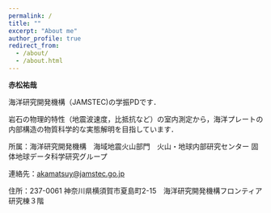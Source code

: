 ```yaml
---
permalink: /
title: ""
excerpt: "About me"
author_profile: true
redirect_from: 
  - /about/
  - /about.html
---
```


**赤松祐哉**

海洋研究開発機構（JAMSTEC)の学振PDです．

岩石の物理的特性（地震波速度，比抵抗など）の室内測定から，海洋プレートの内部構造の物質科学的な実態解明を目指しています． 

所属：海洋研究開発機構　海域地震火山部門　火山・地球内部研究センター 固体地球データ科学研究グループ

連絡先：akamatsuy@jamstec.go.jp

住所：237-0061 神奈川県横須賀市夏島町2-15　海洋研究開発機構フロンティア研究棟３階
